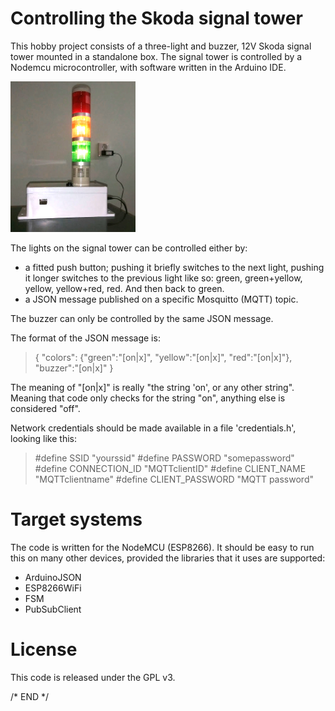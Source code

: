 # Controlling the Skoda signal tower
This hobby project consists of a three-light and buzzer, 12V Skoda signal tower mounted in a standalone box. The signal tower is controlled by a Nodemcu microcontroller, with software written in the Arduino IDE. 

![signal tower](https://github.com/MartijnvdB/Signalbox/blob/master/tower.jpg "Skode Signal tower")

The lights on the signal tower can be controlled either by:
- a fitted push button; pushing it briefly switches to the next light, pushing it longer switches to the previous light like so: green, green+yellow, yellow, yellow+red, red. And then back to green.
- a JSON message published on a specific Mosquitto (MQTT) topic.

The buzzer can only be controlled by the same JSON message.

The format of the JSON message is:

> { "colors": {"green":"[on|x]", "yellow":"[on|x]", "red":"[on|x]"}, "buzzer":"[on|x]" }

The meaning of "[on|x]" is really "the string 'on', or any other string". Meaning that code only checks for the string "on", anything else is considered "off".

Network credentials should be made available in a file 'credentials.h', looking like this:

> #define SSID "yourssid"
> #define PASSWORD "somepassword"
> #define CONNECTION_ID "MQTTclientID"
> #define CLIENT_NAME "MQTTclientname"
> #define CLIENT_PASSWORD "MQTT password"


# Target systems
The code is written for the NodeMCU (ESP8266). It should be easy to run this on many other devices, provided the libraries that it uses are supported:

- ArduinoJSON
- ESP8266WiFi
- FSM
- PubSubClient

# License
This code is released under the GPL v3.




/* END */

